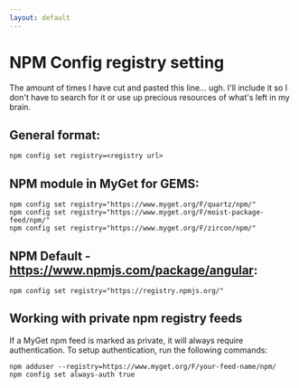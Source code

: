 ```yaml
---
layout: default
---
```


# NPM Config registry setting

The amount of times I have cut and pasted this line... ugh. I'll include it so I don't have to search for it or use up precious resources of what's left in my brain.

## General format:

    npm config set registry=<registry url>

## NPM module in MyGet for GEMS:

    npm config set registry="https://www.myget.org/F/quartz/npm/"
    npm config set registry="https://www.myget.org/F/moist-package-feed/npm/"
    npm config set registry="https://www.myget.org/F/zircon/npm/"

## NPM Default - https://www.npmjs.com/package/angular:

    npm config set registry="https://registry.npmjs.org/"

## Working with private npm registry feeds

If a MyGet npm feed is marked as private, it will always require authentication. To setup authentication, run the following commands:

    npm adduser --registry=https://www.myget.org/F/your-feed-name/npm/
    npm config set always-auth true 